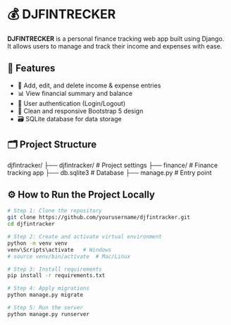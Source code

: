 # 💰 DJFINTRECKER

**DJFINTRECKER** is a personal finance tracking web app built using Django. It allows users to manage and track their income and expenses with ease.

## 🔧 Features

- 🧾 Add, edit, and delete income & expense entries
- 📊 View financial summary and balance
- 🔐 User authentication (Login/Logout)
- 🎨 Clean and responsive Bootstrap 5 design
- 🗃️ SQLite database for data storage

## 🗂️ Project Structure

djfintracker/
├── djfintracker/ # Project settings
├── finance/ # Finance tracking app
├── db.sqlite3 # Database
├── manage.py # Entry point



## ⚙️ How to Run the Project Locally

```bash
# Step 1: Clone the repository
git clone https://github.com/yourusername/djfintracker.git
cd djfintracker

# Step 2: Create and activate virtual environment
python -m venv venv
venv\Scripts\activate   # Windows
# source venv/bin/activate  # Mac/Linux

# Step 3: Install requirements
pip install -r requirements.txt

# Step 4: Apply migrations
python manage.py migrate

# Step 5: Run the server
python manage.py runserver
